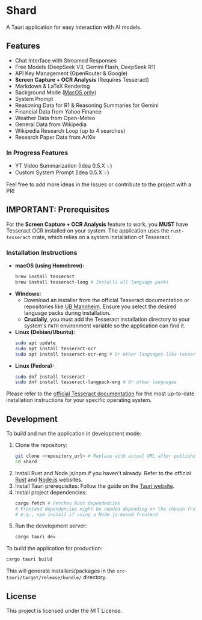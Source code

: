 # Shard

A Tauri application for easy interaction with AI models.

## Features

*   Chat Interface with Streamed Responses
*   Free Models (DeepSeek V3, Gemini Flash, DeepSeek R1)
*   API Key Management (OpenRouter & Google)
*   **Screen Capture + OCR Analysis** (Requires Tesseract)
*   Markdown & LaTeX Rendering
*   Background Mode ([MacOS only](https://developer.apple.com/documentation/appkit/nspanel))
*   System Prompt
*   Reasoning Data for R1 & Reasoning Summaries for Gemini
*   Financial Data from Yahoo Finance
*   Weather Data from Open-Meteo
*   General Data from Wikipedia
*   Wikipedia Research Loop (up to 4 searches)
*   Research Paper Data from ArXiv

### In Progress Features

*   YT Video Summarization (Idea 0.5.X 💡)
*   Custom System Prompt (Idea 0.5.X 💡)

Feel free to add more ideas in the Issues or contribute to the project with a PR!

## IMPORTANT: Prerequisites

For the **Screen Capture + OCR Analysis** feature to work, you **MUST** have Tesseract OCR installed on your system. The application uses the `rust-tesseract` crate, which relies on a system installation of Tesseract.

### Installation Instructions

*   **macOS (using Homebrew):**
    ```bash
    brew install tesseract
    brew install tesseract-lang # Installs all language packs
    ```
*   **Windows:**
    *   Download an installer from the official Tesseract documentation or repositories like [UB Mannheim](https://github.com/UB-Mannheim/tesseract/wiki). Ensure you select the desired language packs during installation.
    *   **Crucially**, you must add the Tesseract installation directory to your system's `PATH` environment variable so the application can find it.
*   **Linux (Debian/Ubuntu):**
    ```bash
    sudo apt update
    sudo apt install tesseract-ocr
    sudo apt install tesseract-ocr-eng # Or other languages like tesseract-ocr-all
    ```
*   **Linux (Fedora):**
    ```bash
    sudo dnf install tesseract
    sudo dnf install tesseract-langpack-eng # Or other languages
    ```

Please refer to the [official Tesseract documentation](https://tesseract-ocr.github.io/tessdoc/) for the most up-to-date installation instructions for your specific operating system.

## Development

To build and run the application in development mode:

1.  Clone the repository:
    ```bash
    git clone <repository_url> # Replace with actual URL after publishing
    cd shard
    ```
2.  Install Rust and Node.js/npm if you haven't already. Refer to the official [Rust](https://www.rust-lang.org/tools/install) and [Node.js](https://nodejs.org/) websites.
3.  Install Tauri prerequisites: Follow the guide on the [Tauri website](https://tauri.app/v1/guides/getting-started/prerequisites).
4.  Install project dependencies:
    ```bash
    cargo fetch # Fetches Rust dependencies
    # Frontend dependencies might be needed depending on the chosen frontend setup
    # e.g., npm install if using a Node.js-based frontend
    ```
5.  Run the development server:
    ```bash
    cargo tauri dev
    ```

To build the application for production:

```bash
cargo tauri build
```

This will generate installers/packages in the `src-tauri/target/release/bundle/` directory.

## License

This project is licensed under the MIT License.
